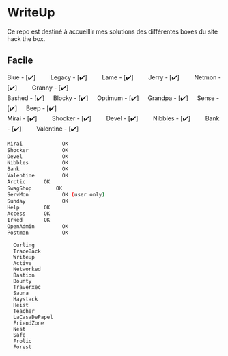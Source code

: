 # WriteUp
Ce repo est destiné à accueillir mes solutions des différentes boxes du site hack the box.

## Facile
Blue - [:heavy_check_mark:]&ensp;&ensp;&ensp;&ensp;&ensp;Legacy - [:heavy_check_mark:]&ensp;&ensp;&ensp;&ensp;&ensp;Lame - [:heavy_check_mark:]&ensp;&ensp;&ensp;&ensp;&ensp;Jerry - [:heavy_check_mark:]&ensp;&ensp;&ensp;&ensp;&ensp;Netmon - [:heavy_check_mark:]&ensp;&ensp;&ensp;&ensp;&ensp;Granny - [:heavy_check_mark:] </br>
Bashed - [:heavy_check_mark:]&ensp;&ensp;&ensp;Blocky - [:heavy_check_mark:]&ensp;&ensp;&ensp;Optimum - [:heavy_check_mark:]&ensp;&ensp;&ensp;Grandpa - [:heavy_check_mark:]&ensp;&ensp;&ensp;Sense - [:heavy_check_mark:]&ensp;&ensp;&ensp;Beep - [:heavy_check_mark:] </br>
Mirai - [:heavy_check_mark:]&ensp;&ensp;&ensp;&ensp;&ensp;Shocker - [:heavy_check_mark:]&ensp;&ensp;&ensp;&ensp;&ensp;Devel - [:heavy_check_mark:]&ensp;&ensp;&ensp;&ensp;&ensp;Nibbles - [:heavy_check_mark:]&ensp;&ensp;&ensp;&ensp;&ensp;Bank - [:heavy_check_mark:]&ensp;&ensp;&ensp;&ensp;&ensp;Valentine - [:heavy_check_mark:]</br>
```bash
Mirai             OK  
Shocker           OK  
Devel             OK  
Nibbles           OK  
Bank              OK  
Valentine         OK  
Arctic		OK  
SwagShop		OK  
ServMon           OK (user only)  
Sunday            OK  
Help		OK  
Access		OK  
Irked		OK  
OpenAdmin         OK  
Postman           OK
```


      Curling
      TraceBack
      Writeup
      Active
      Networked
      Bastion
      Bounty
      Traverxec
      Sauna
      Haystack
      Heist
      Teacher
      LaCasaDePapel
      FriendZone
      Nest
      Safe
      Frolic
      Forest

